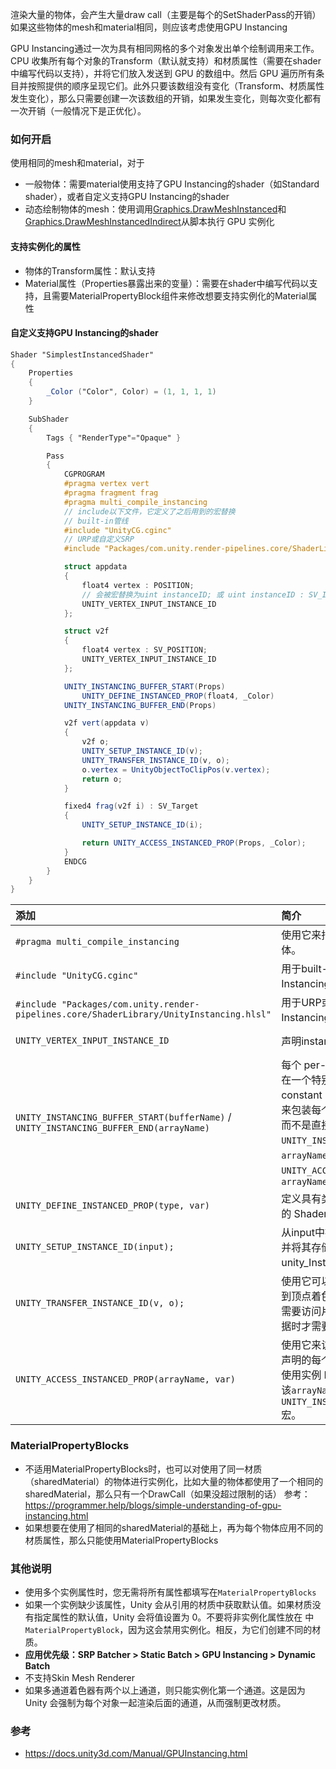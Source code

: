 渲染大量的物体，会产生大量draw call（主要是每个的SetShaderPass的开销）如果这些物体的mesh和material相同，则应该考虑使用GPU Instancing

GPU Instancing通过一次为具有相同网格的多个对象发出单个绘制调用来工作。CPU 收集所有每个对象的Transform（默认就支持）和材质属性（需要在shader中编写代码以支持），并将它们放入发送到 GPU 的数组中。然后 GPU 遍历所有条目并按照提供的顺序呈现它们。此外只要该数组没有变化（Transform、材质属性发生变化），那么只需要创建一次该数组的开销，如果发生变化，则每次变化都有一次开销（一般情况下是正优化）。

### 如何开启

使用相同的mesh和material，对于

-   一般物体：需要material使用支持了GPU Instancing的shader（如Standard shader），或者自定义支持GPU Instancing的shader
-   动态绘制物体的mesh：使用调用[Graphics.DrawMeshInstanced](https://docs.unity3d.com/ScriptReference/Graphics.DrawMeshInstanced.html)和[Graphics.DrawMeshInstancedIndirect](https://docs.unity3d.com/ScriptReference/Graphics.DrawMeshInstancedIndirect.html)从脚本执行 GPU 实例化

#### 支持实例化的属性

-   物体的Transform属性：默认支持
-   Material属性（Properties暴露出来的变量）：需要在shader中编写代码以支持，且需要MaterialPropertyBlock组件来修改想要支持实例化的Material属性

#### 自定义支持GPU Instancing的shader

```glsl
Shader "SimplestInstancedShader"
{
    Properties
    {
        _Color ("Color", Color) = (1, 1, 1, 1)
    }

    SubShader
    {
        Tags { "RenderType"="Opaque" }

        Pass
        {
            CGPROGRAM
            #pragma vertex vert
            #pragma fragment frag
            #pragma multi_compile_instancing
            // include以下文件，它定义了之后用到的宏替换
            // built-in管线
            #include "UnityCG.cginc"
            // URP或自定义SRP
            #include "Packages/com.unity.render-pipelines.core/ShaderLibrary/UnityInstancing.hlsl"

            struct appdata
            {
                float4 vertex : POSITION;
                // 会被宏替换为uint instanceID; 或 uint instanceID : SV_InstanceID;
                UNITY_VERTEX_INPUT_INSTANCE_ID
            };

            struct v2f
            {
                float4 vertex : SV_POSITION;
                UNITY_VERTEX_INPUT_INSTANCE_ID
            };

            UNITY_INSTANCING_BUFFER_START(Props)
                UNITY_DEFINE_INSTANCED_PROP(float4, _Color)
            UNITY_INSTANCING_BUFFER_END(Props)

            v2f vert(appdata v)
            {
                v2f o;
                UNITY_SETUP_INSTANCE_ID(v);
                UNITY_TRANSFER_INSTANCE_ID(v, o);
                o.vertex = UnityObjectToClipPos(v.vertex);
                return o;
            }

            fixed4 frag(v2f i) : SV_Target
            {
                UNITY_SETUP_INSTANCE_ID(i);

                return UNITY_ACCESS_INSTANCED_PROP(Props, _Color);
            }
            ENDCG
        }
    }
}
```

| 添加                                                         | 简介                                                         | 备注                                                         |
| :----------------------------------------------------------- | :----------------------------------------------------------- | ------------------------------------------------------------ |
| `#pragma multi_compile_instancing`                           | 使用它来指示 Unity 生成实例化变体。                          |                                                              |
| `#include "UnityCG.cginc"`                                   | 用于built-in管线，声明了GPU Instancing相关的宏               | 其中包含了`#include "UnityInstancing.cginc"`                 |
| `#include "Packages/com.unity.render-pipelines.core/ShaderLibrary/UnityInstancing.hlsl"` | 用于URP或自定义SRP，声明了GPU Instancing相关的宏             |                                                              |
| `UNITY_VERTEX_INPUT_INSTANCE_ID`                             | 声明instanceID变量                                           | 会被宏替换为`uint instanceID`; 或` uint instanceID : SV_InstanceID;` |
| `UNITY_INSTANCING_BUFFER_START(bufferName)` / `UNITY_INSTANCING_BUFFER_END(arrayName)` | 每个 per-instance property 都必须在一个特别命名的instancing constant buffer中定义。使用这对宏来包装每个实例之间可不同的属性，而不是直接声明这些属性。`UNITY_INSTANCING_BUFFER_END`的`arrayName`对应`UNITY_ACCESS_INSTANCED_PROP`的`arrayName` | 会被宏替换为`cbuffer bufferName {}`;                         |
| `UNITY_DEFINE_INSTANCED_PROP(type, var)`                     | 定义具有类型和名称的每个instance的 Shader 属性               | 开启了GPU Instancing时，会被宏替换为`type var;`，未开启则为`static type var;` |
| `UNITY_SETUP_INSTANCE_ID(input);`                            | 从input中提取instanceID变量，然后并将其存储在全局静态变量 unity_InstanceID 中 | 会被宏替换为` { UnitySetupInstanceID(UNITY_GET_INSTANCE_ID(input)); UnitySetupCompoundMatrices(); }` |
| `UNITY_TRANSFER_INSTANCE_ID(v, o);`                          | 使用它可以将实例 ID 从输入结构复制到顶点着色器中的输出结构。仅当您需要访问片段着色器中的每个实例数据时才需要这样做。 | `#define UNITY_TRANSFER_INSTANCE_ID(input, output)   output.instanceID = UNITY_GET_INSTANCE_ID(input)` |
| `UNITY_ACCESS_INSTANCED_PROP(arrayName, var)`                | 使用它来访问在实例化常量缓冲区中声明的每个实例的 Shader 属性。它使用实例 ID 索引到实例数据数组中。该`arrayName`宏必须在一个匹配`UNITY_INSTANCING_BUFFER_END(name)`宏。 | `#define UNITY_ACCESS_INSTANCED_PROP(arr, var)   arr##Array[unity_InstanceID].var` |

### MaterialPropertyBlocks

- 不适用MaterialPropertyBlocks时，也可以对使用了同一材质（sharedMaterial）的物体进行实例化，比如大量的物体都使用了一个相同的sharedMaterial，那么只有一个DrawCall（如果没超过限制的话）
    参考：https://programmer.help/blogs/simple-understanding-of-gpu-instancing.html
- 如果想要在使用了相同的sharedMaterial的基础上，再为每个物体应用不同的材质属性，那么只能使用MaterialPropertyBlocks

### 其他说明

-   使用多个实例属性时，您无需将所有属性都填写在`MaterialPropertyBlocks`
-   如果一个实例缺少该属性，Unity 会从引用的材质中获取默认值。如果材质没有指定属性的默认值，Unity 会将值设置为 0。不要将非实例化属性放在 中`MaterialPropertyBlock`，因为这会禁用实例化。相反，为它们创建不同的材质。
-   **应用优先级：SRP Batcher > Static Batch > GPU Instancing > Dynamic Batch**
-   不支持Skin Mesh Renderer
-   如果多通道着色器有两个以上通道，则只能实例化第一个通道。这是因为 Unity 会强制为每个对象一起渲染后面的通道，从而强制更改材质。

### 参考

-   https://docs.unity3d.com/Manual/GPUInstancing.html
